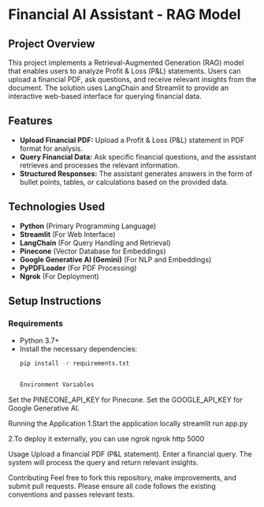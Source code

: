 # Financial AI Assistant - RAG Model

## Project Overview
This project implements a Retrieval-Augmented Generation (RAG) model that enables users to analyze Profit & Loss (P&L) statements. Users can upload a financial PDF, ask questions, and receive relevant insights from the document. The solution uses LangChain and Streamlit to provide an interactive web-based interface for querying financial data.

## Features
- **Upload Financial PDF:** Upload a Profit & Loss (P&L) statement in PDF format for analysis.
- **Query Financial Data:** Ask specific financial questions, and the assistant retrieves and processes the relevant information.
- **Structured Responses:** The assistant generates answers in the form of bullet points, tables, or calculations based on the provided data.

## Technologies Used
- **Python** (Primary Programming Language)
- **Streamlit** (For Web Interface)
- **LangChain** (For Query Handling and Retrieval)
- **Pinecone** (Vector Database for Embeddings)
- **Google Generative AI (Gemini)** (For NLP and Embeddings)
- **PyPDFLoader** (For PDF Processing)
- **Ngrok** (For Deployment)

## Setup Instructions

### Requirements
- Python 3.7+
- Install the necessary dependencies:
  ```bash
  pip install -r requirements.txt


  Environment Variables
Set the PINECONE_API_KEY for Pinecone.
Set the GOOGLE_API_KEY for Google Generative AI.


Running the Application
1.Start the application locally
streamlit run app.py


2.To deploy it externally, you can use ngrok
ngrok http 5000


Usage
Upload a financial PDF (P&L statement).
Enter a financial query.
The system will process the query and return relevant insights.


Contributing
Feel free to fork this repository, make improvements, and submit pull requests. Please ensure all code follows the existing conventions and passes relevant tests.


